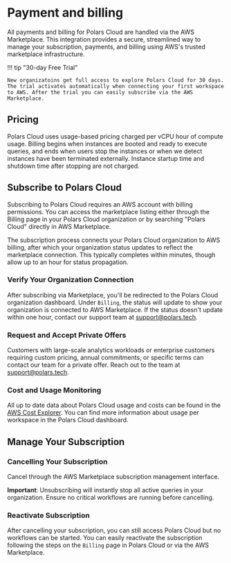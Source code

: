 # Payment and billing

All payments and billing for Polars Cloud are handled via the AWS Marketplace. This integration
provides a secure, streamlined way to manage your subscription, payments, and billing using AWS's
trusted marketplace infrastructure.

!!! tip "30-day Free Trial"

    New organizatoins get full access to explore Polars Cloud for 30 days. The trial activates automatically when connecting your first workspace to AWS. After the trial you can easily subscribe via the AWS Marketplace.

## Pricing

Polars Cloud uses usage-based pricing charged per vCPU hour of compute usage. Billing begins when
instances are booted and ready to execute queries, and ends when users stop the instances or when we
detect instances have been terminated externally. Instance startup time and shutdown time after
stopping are not charged.

## Subscribe to Polars Cloud

Subscribing to Polars Cloud requires an AWS account with billing permissions. You can access the
marketplace listing either through the Billing page in your Polars Cloud organization or by
searching "Polars Cloud" directly in AWS Marketplace.

The subscription process connects your Polars Cloud organization to AWS billing, after which your
organization status updates to reflect the marketplace connection. This typically completes within
minutes, though allow up to an hour for status propagation.

### Verify Your Organization Connection

After subscribing via Marketplace, you'll be redirected to the Polars Cloud organization dashboard.
Under `Billing`, the status will update to show your organization is connected to AWS Marketplace.
If the status doesn't update within one hour, contact our support team at support@polars.tech.

### Request and Accept Private Offers

Customers with large-scale analytics workloads or enterprise customers requiring custom pricing,
annual commitments, or specific terms can contact our team for a private offer. Reach out to the
team at support@polars.tech.

### Cost and Usage Monitoring

All up to date data about Polars Cloud usage and costs can be found in the
[AWS Cost Explorer](https://aws.amazon.com/aws-cost-management/aws-cost-explorer/). You can find
more information about usage per workspace in the Polars Cloud dashboard.

## Manage Your Subscription

### Cancelling Your Subscription

Cancel through the AWS Marketplace subscription management interface.

**Important**: Unsubscribing will instantly stop all active queries in your organization. Ensure no
critical workflows are running before cancelling.

### Reactivate Subscription

After cancelling your subscription, you can still access Polars Cloud but no workflows can be
started. You can easily reactivate the subscription following the steps on the `Billing` page in
Polars Cloud or via the AWS Marketplace.
